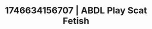 ---
categories:
- Erotic surprise
- AI-generated
- Breath play
- Erotic escapism
- ASMR
- After dark play
- Whispers of pleasure
- Cosplay
image: /assets/images/1746634156707.jpg
layout: post
seo:
  description: Featured content with sensual Scat Fetish, ABDL Play. HD images available.
  keywords: Scat Fetish, ABDL Play
  og_image: /assets/images/1746634156707.jpg
  schema_type: VisualArtwork
tags:
- ABDL Play
- '#1746634156707'
- Scat Fetish
title: 1746634156707 | ABDL Play Scat Fetish
---